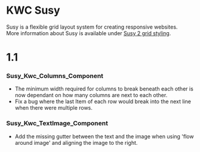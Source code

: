 # KWC Susy

Susy is a flexible grid layout system for creating responsive websites.  
More information about Susy is available under [Susy 2 grid styling](../../kwc-cms/susy-two-grid-styling).

# 1.1

### Susy_Kwc_Columns_Component

* The minimum width required for columns to break beneath each other is now dependant on how many columns are next to each other. 
* Fix a bug where the last Item of each row would break into the next line when there were multiple rows.

### Susy_Kwc_TextImage_Component

* Add the missing gutter between the text and the image when using 'flow around image' and aligning the image to the right.
